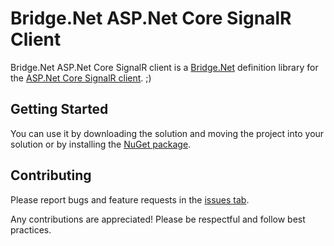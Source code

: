 # Bridge.Net  ASP.Net Core SignalR Client
Bridge.Net ASP.Net Core SignalR client is a [Bridge.Net](http://bridge.net/) definition library for the [ASP.Net Core SignalR client](https://github.com/aspnet/SignalR/tree/dev/client-ts). ;)

## Getting Started

You can use it by downloading the solution and moving the project into your solution or by installing the [NuGet package](https://www.nuget.org/packages/Bridge.AspNetCore.SignalR.Client/).

## Contributing 

Please report bugs and feature requests in the [issues tab](https://github.com/lemke-ethan/Bridge.AspNetCore.SignalR.Client/issues).

Any contributions are appreciated! Please be respectful and follow best practices.